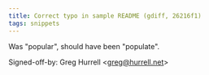 ```yaml
---
title: Correct typo in sample README (gdiff, 26216f1)
tags: snippets
---
```


Was "popular", should have been "populate".

Signed-off-by: Greg Hurrell &lt;greg@hurrell.net&gt;
